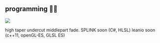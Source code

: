 
<h2 align="left">  programming 👨‍💻</h2>

 <img src="https://www.codewars.com/users/youradrien/badges/large" />

high taper undercut middlepart fade.
SPLINK soon (C#, HLSL)
leanio soon (c++11, openGL-ES,  GLSL ES)
